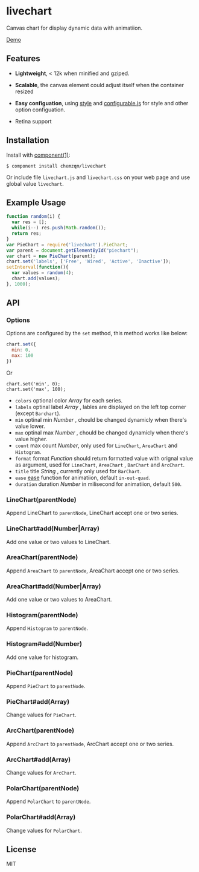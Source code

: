 
# livechart

  Canvas chart for display dynamic data with animatiion.

  [Demo](http://chemzqm.github.io/livechart/)

## Features

* **Lightweight**, < 12k when minified and gziped.

* **Scalable**, the canvas element could adjust itself when the container resized

* **Easy configuation**, using [style](https://github.com/component/style) and [configurable.js](https://github.com/visionmedia/configurable.js) for style and other option configuation.

* Retina support

## Installation

  Install with [component(1)](http://component.io):

    $ component install chemzqm/livechart

  Or include file `livechart.js` and `livechart.css` on your web page and use global value `livechart`.

## Example Usage

``` js
function random(i) {
  var res = [];
  while(i--) res.push(Math.random());
  return res;
}
var PieChart = require('livechart').PieChart;
var parent = document.getElementById("piechart");
var chart = new PieChart(parent);
chart.set('labels', ['Free', 'Wired', 'Active', 'Inactive']);
setInterval(function(){
  var values = random(4);
  chart.add(values);
}, 1000);
```

## API

### Options

Options are configured by the `set` method, this method works like below:

``` js
chart.set({
  min: 0,
  max: 100
})
```

Or

```
chart.set('min', 0);
chart.set('max', 100);
```

* `colors` optional color _Array_ for each series.
* `labels` optinal label _Array_ , lables are displayed on the left top corner (except `Barchart`).
* `min` optinal min _Number_ , chould be changed dynamicly when there's value lower.
* `max` optinal max _Number_ , chould be changed dynamicly when there's value higher.
* `count` max count _Number_, only used for `LineChart`, `AreaChart` and `Histogram`.
* `format` format _Function_ should return formatted value with orignal value as argument, used for `LineChart`, `AreaChart` , `BarChart` and `ArcChart`.
* `title` title _String_ , currently only used for `BarChart`.
* `ease` [ease](https://github.com/component/ease) function for animatiion, default `in-out-quad`.
* `duration` duration _Number_ in milisecond for animatiion, default `500`.

### LineChart(parentNode)

Append LineChart to `parentNode`, LineChart accept one or two series.

### LineChart#add(Number|Array)

Add one value or two values to LineChart.

### AreaChart(parentNode)

Append `AreaChart` to `parentNode`, AreaChart accept one or two series.

### AreaChart#add(Number|Array)

Add one value or two values to AreaChart.

### Histogram(parentNode)

Append `Histogram` to `parentNode`.

### Histogram#add(Number)

Add one value for histogram.

### PieChart(parentNode)

Append `PieChart` to `parentNode`.

### PieChart#add(Array)

Change values for `PieChart`.

### ArcChart(parentNode)

Append `ArcChart` to `parentNode`, ArcChart accept one or two series.

### ArcChart#add(Array)

Change values for `ArcChart`.

### PolarChart(parentNode)

Append `PolarChart` to `parentNode`.

### PolarChart#add(Array)

Change values for `PolarChart`.

## License

  MIT
